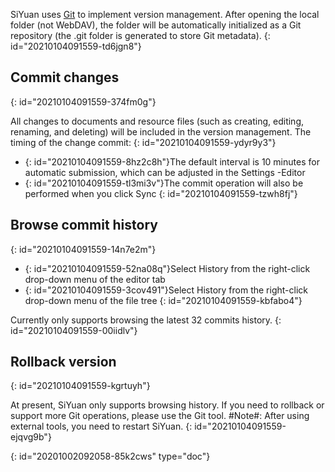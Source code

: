 SiYuan uses [Git](https://git-scm.com/) to implement version management. After opening the local folder (not WebDAV), the folder will be automatically initialized as a Git repository (the .git folder is generated to store Git metadata).
{: id="20210104091559-td6jgn8"}

## Commit changes
{: id="20210104091559-374fm0g"}

All changes to documents and resource files (such as creating, editing, renaming, and deleting) will be included in the version management. The timing of the change commit:
{: id="20210104091559-ydyr9y3"}

* {: id="20210104091559-8hz2c8h"}The default interval is 10 minutes for automatic submission, which can be adjusted in the Settings -Editor
* {: id="20210104091559-tl3mi3v"}The commit operation will also be performed when you click Sync
{: id="20210104091559-tzwh8fj"}

## Browse commit history
{: id="20210104091559-14n7e2m"}

* {: id="20210104091559-52na08q"}Select History from the right-click drop-down menu of the editor tab
* {: id="20210104091559-3cov491"}Select History from the right-click drop-down menu of the file tree
{: id="20210104091559-kbfabo4"}

Currently only supports browsing the latest 32 commits history.
{: id="20210104091559-00iidlv"}

## Rollback version
{: id="20210104091559-kgrtuyh"}

At present, SiYuan only supports browsing history. If you need to rollback or support more Git operations, please use the Git tool. #Note#: After using external tools, you need to restart SiYuan.
{: id="20210104091559-ejqvg9b"}


{: id="20201002092058-85k2cws" type="doc"}
